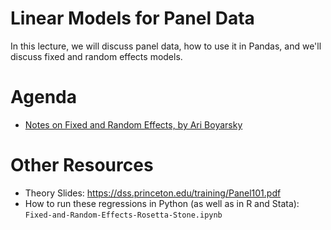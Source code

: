 Linear Models for Panel Data
============================

In this lecture, we will discuss panel data, how to use it in Pandas, and we'll discuss fixed and random effects models.


# Agenda

- [Notes on Fixed and Random Effects, by Ari Boyarsky](./Panel.pdf)

# Other Resources 

 
 - Theory Slides: https://dss.princeton.edu/training/Panel101.pdf
 - How to run these regressions in Python (as well as in R and Stata): `Fixed-and-Random-Effects-Rosetta-Stone.ipynb`
